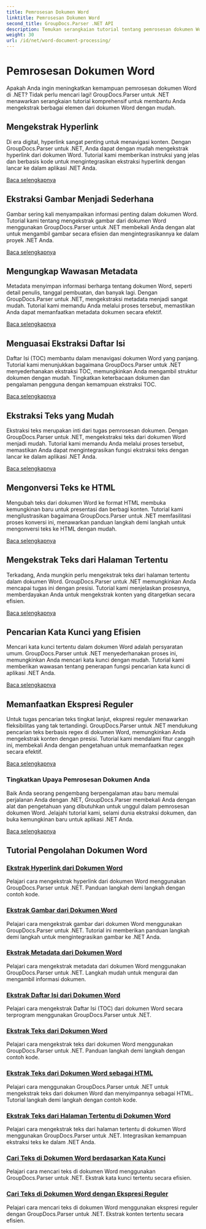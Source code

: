 ```yaml
---
title: Pemrosesan Dokumen Word
linktitle: Pemrosesan Dokumen Word
second_title: GroupDocs.Parser .NET API
description: Temukan serangkaian tutorial tentang pemrosesan dokumen Word menggunakan GroupDocs.Parser untuk .NET. Ekstrak hyperlink, gambar, metadata, dan lainnya.
weight: 30
url: /id/net/word-document-processing/
---
```


# Pemrosesan Dokumen Word

Apakah Anda ingin meningkatkan kemampuan pemrosesan dokumen Word di .NET? Tidak perlu mencari lagi! GroupDocs.Parser untuk .NET menawarkan serangkaian tutorial komprehensif untuk membantu Anda mengekstrak berbagai elemen dari dokumen Word dengan mudah.

## Mengekstrak Hyperlink
Di era digital, hyperlink sangat penting untuk menavigasi konten. Dengan GroupDocs.Parser untuk .NET, Anda dapat dengan mudah mengekstrak hyperlink dari dokumen Word. Tutorial kami memberikan instruksi yang jelas dan berbasis kode untuk mengintegrasikan ekstraksi hyperlink dengan lancar ke dalam aplikasi .NET Anda.

[Baca selengkapnya](./extract-hyperlinks-from-word-document/)

## Ekstraksi Gambar Menjadi Sederhana
Gambar sering kali menyampaikan informasi penting dalam dokumen Word. Tutorial kami tentang mengekstrak gambar dari dokumen Word menggunakan GroupDocs.Parser untuk .NET membekali Anda dengan alat untuk mengambil gambar secara efisien dan mengintegrasikannya ke dalam proyek .NET Anda.

[Baca selengkapnya](./extract-images-from-word-document/)

## Mengungkap Wawasan Metadata
Metadata menyimpan informasi berharga tentang dokumen Word, seperti detail penulis, tanggal pembuatan, dan banyak lagi. Dengan GroupDocs.Parser untuk .NET, mengekstraksi metadata menjadi sangat mudah. Tutorial kami memandu Anda melalui proses tersebut, memastikan Anda dapat memanfaatkan metadata dokumen secara efektif.

[Baca selengkapnya](./extract-metadata-from-word-document/)

## Menguasai Ekstraksi Daftar Isi
Daftar Isi (TOC) membantu dalam menavigasi dokumen Word yang panjang. Tutorial kami menunjukkan bagaimana GroupDocs.Parser untuk .NET menyederhanakan ekstraksi TOC, memungkinkan Anda mengambil struktur dokumen dengan mudah. Tingkatkan keterbacaan dokumen dan pengalaman pengguna dengan kemampuan ekstraksi TOC.

[Baca selengkapnya](./extract-table-of-contents-from-word-document/)

## Ekstraksi Teks yang Mudah
Ekstraksi teks merupakan inti dari tugas pemrosesan dokumen. Dengan GroupDocs.Parser untuk .NET, mengekstraksi teks dari dokumen Word menjadi mudah. Tutorial kami memandu Anda melalui proses tersebut, memastikan Anda dapat mengintegrasikan fungsi ekstraksi teks dengan lancar ke dalam aplikasi .NET Anda.

[Baca selengkapnya](./extract-text-from-word-document/)

## Mengonversi Teks ke HTML
Mengubah teks dari dokumen Word ke format HTML membuka kemungkinan baru untuk presentasi dan berbagi konten. Tutorial kami mengilustrasikan bagaimana GroupDocs.Parser untuk .NET memfasilitasi proses konversi ini, menawarkan panduan langkah demi langkah untuk mengonversi teks ke HTML dengan mudah.

[Baca selengkapnya](./extract-text-from-word-document-as-html/)

## Mengekstrak Teks dari Halaman Tertentu
Terkadang, Anda mungkin perlu mengekstrak teks dari halaman tertentu dalam dokumen Word. GroupDocs.Parser untuk .NET memungkinkan Anda mencapai tugas ini dengan presisi. Tutorial kami menjelaskan prosesnya, memberdayakan Anda untuk mengekstrak konten yang ditargetkan secara efisien.

[Baca selengkapnya](./extract-text-from-specific-page-in-word-document/)

## Pencarian Kata Kunci yang Efisien
Mencari kata kunci tertentu dalam dokumen Word adalah persyaratan umum. GroupDocs.Parser untuk .NET menyederhanakan proses ini, memungkinkan Anda mencari kata kunci dengan mudah. Tutorial kami memberikan wawasan tentang penerapan fungsi pencarian kata kunci di aplikasi .NET Anda.

[Baca selengkapnya](./search-text-in-word-document-by-keyword/)

## Memanfaatkan Ekspresi Reguler
Untuk tugas pencarian teks tingkat lanjut, ekspresi reguler menawarkan fleksibilitas yang tak tertandingi. GroupDocs.Parser untuk .NET mendukung pencarian teks berbasis regex di dokumen Word, memungkinkan Anda mengekstrak konten dengan presisi. Tutorial kami mendalami fitur canggih ini, membekali Anda dengan pengetahuan untuk memanfaatkan regex secara efektif.

[Baca selengkapnya](./search-text-in-word-document-by-regular-expression/)

### Tingkatkan Upaya Pemrosesan Dokumen Anda

Baik Anda seorang pengembang berpengalaman atau baru memulai perjalanan Anda dengan .NET, GroupDocs.Parser membekali Anda dengan alat dan pengetahuan yang dibutuhkan untuk unggul dalam pemrosesan dokumen Word. Jelajahi tutorial kami, selami dunia ekstraksi dokumen, dan buka kemungkinan baru untuk aplikasi .NET Anda.

[Baca selengkapnya](./extract-hyperlinks-from-word-document/)

## Tutorial Pengolahan Dokumen Word
### [Ekstrak Hyperlink dari Dokumen Word](./extract-hyperlinks-from-word-document/)
Pelajari cara mengekstrak hyperlink dari dokumen Word menggunakan GroupDocs.Parser untuk .NET. Panduan langkah demi langkah dengan contoh kode.
### [Ekstrak Gambar dari Dokumen Word](./extract-images-from-word-document/)
Pelajari cara mengekstrak gambar dari dokumen Word menggunakan GroupDocs.Parser untuk .NET. Tutorial ini memberikan panduan langkah demi langkah untuk mengintegrasikan gambar ke .NET Anda.
### [Ekstrak Metadata dari Dokumen Word](./extract-metadata-from-word-document/)
Pelajari cara mengekstrak metadata dari dokumen Word menggunakan GroupDocs.Parser untuk .NET. Langkah mudah untuk mengurai dan mengambil informasi dokumen.
### [Ekstrak Daftar Isi dari Dokumen Word](./extract-table-of-contents-from-word-document/)
Pelajari cara mengekstrak Daftar Isi (TOC) dari dokumen Word secara terprogram menggunakan GroupDocs.Parser untuk .NET.
### [Ekstrak Teks dari Dokumen Word](./extract-text-from-word-document/)
Pelajari cara mengekstrak teks dari dokumen Word menggunakan GroupDocs.Parser untuk .NET. Panduan langkah demi langkah dengan contoh kode.
### [Ekstrak Teks dari Dokumen Word sebagai HTML](./extract-text-from-word-document-as-html/)
Pelajari cara menggunakan GroupDocs.Parser untuk .NET untuk mengekstrak teks dari dokumen Word dan menyimpannya sebagai HTML. Tutorial langkah demi langkah dengan contoh kode.
### [Ekstrak Teks dari Halaman Tertentu di Dokumen Word](./extract-text-from-specific-page-in-word-document/)
Pelajari cara mengekstrak teks dari halaman tertentu di dokumen Word menggunakan GroupDocs.Parser untuk .NET. Integrasikan kemampuan ekstraksi teks ke dalam .NET Anda.
### [Cari Teks di Dokumen Word berdasarkan Kata Kunci](./search-text-in-word-document-by-keyword/)
Pelajari cara mencari teks di dokumen Word menggunakan GroupDocs.Parser untuk .NET. Ekstrak kata kunci tertentu secara efisien.
### [Cari Teks di Dokumen Word dengan Ekspresi Reguler](./search-text-in-word-document-by-regular-expression/)
Pelajari cara mencari teks di dokumen Word menggunakan ekspresi reguler dengan GroupDocs.Parser untuk .NET. Ekstrak konten tertentu secara efisien.